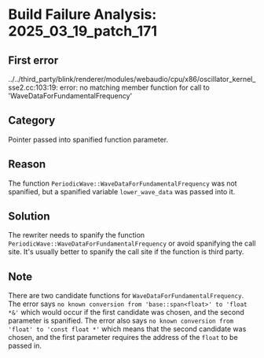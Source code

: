 # Build Failure Analysis: 2025_03_19_patch_171

## First error
../../third_party/blink/renderer/modules/webaudio/cpu/x86/oscillator_kernel_sse2.cc:103:19: error: no matching member function for call to 'WaveDataForFundamentalFrequency'

## Category
Pointer passed into spanified function parameter.

## Reason
The function `PeriodicWave::WaveDataForFundamentalFrequency` was not spanified, but a spanified variable `lower_wave_data` was passed into it.

## Solution
The rewriter needs to spanify the function `PeriodicWave::WaveDataForFundamentalFrequency` or avoid spanifying the call site. It's usually better to spanify the call site if the function is third party.

## Note
There are two candidate functions for `WaveDataForFundamentalFrequency`. The error says `no known conversion from 'base::span<float>' to 'float *&'` which would occur if the first candidate was chosen, and the second parameter is spanified. The error also says `no known conversion from 'float' to 'const float *'` which means that the second candidate was chosen, and the first parameter requires the address of the `float` to be passed in.